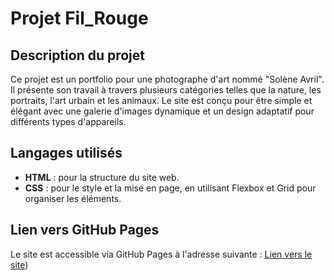 # Projet Fil_Rouge

## Description du projet

Ce projet est un portfolio pour une photographe d'art nommé "Solène Avril". Il présente son travail à travers plusieurs catégories telles que la nature, les portraits, l'art urbain et les animaux. Le site est conçu pour être simple et élégant avec une galerie d'images dynamique et un design adaptatif pour différents types d'appareils.

## Langages utilisés

- **HTML** : pour la structure du site web.
- **CSS** : pour le style et la mise en page, en utilisant Flexbox et Grid pour organiser les éléments.

## Lien vers GitHub Pages

Le site est accessible via GitHub Pages à l'adresse suivante : [Lien vers le site](https://raphl29.github.io/fil-rouge/))
